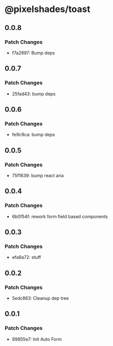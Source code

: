 # @pixelshades/toast

## 0.0.8

### Patch Changes

- f7a2897: Bump deps

## 0.0.7

### Patch Changes

- 25fad43: bump deps

## 0.0.6

### Patch Changes

- fe9c9ca: bump deps

## 0.0.5

### Patch Changes

- 75f1639: bump react aria

## 0.0.4

### Patch Changes

- 6b0f54f: rework form field based components

## 0.0.3

### Patch Changes

- efa8a72: stuff

## 0.0.2

### Patch Changes

- 5edc863: Cleanup dep tree

## 0.0.1

### Patch Changes

- 89855e7: Init Auto Form
